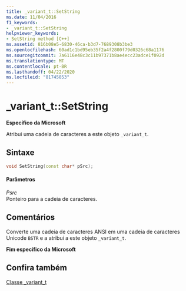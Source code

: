 ```yaml
---
title: _variant_t::SetString
ms.date: 11/04/2016
f1_keywords:
- _variant_t::SetString
helpviewer_keywords:
- SetString method [C++]
ms.assetid: 816b08e5-6830-46ca-b3d7-7689308b3be3
ms.openlocfilehash: 60ad1c1bd95eb35f2a4f2800f79d0326c68a1176
ms.sourcegitcommit: 7a6116e48c3c11b97371b8ae4ecc23adce1f092d
ms.translationtype: MT
ms.contentlocale: pt-BR
ms.lasthandoff: 04/22/2020
ms.locfileid: "81745853"
---
```

# <a name="_variant_tsetstring"></a>_variant_t::SetString

**Específico da Microsoft**

Atribui uma cadeia de caracteres a este objeto `_variant_t`.

## <a name="syntax"></a>Sintaxe

```cpp
void SetString(const char* pSrc);
```

#### <a name="parameters"></a>Parâmetros

*Psrc*<br/>
Ponteiro para a cadeia de caracteres.

## <a name="remarks"></a>Comentários

Converte uma cadeia de caracteres ANSI em uma cadeia de caracteres Unicode `BSTR` e a atribui a este objeto `_variant_t`.

**Fim específico da Microsoft**

## <a name="see-also"></a>Confira também

[Classe _variant_t](../cpp/variant-t-class.md)
